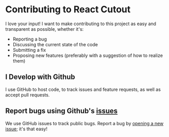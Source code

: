 # Contributing to React Cutout

I love your input! I want to make contributing to this project as easy and transparent as possible, whether it's:
- Reporting a bug
- Discussing the current state of the code
- Submitting a fix
- Proposing new features (preferably with a suggestion of how to realize them)

## I Develop with Github
I use GitHub to host code, to track issues and feature requests, as well as accept pull requests.

## Report bugs using Github's [issues](https://github.com/Jan-MK/react-cutout/issues)
We use GitHub issues to track public bugs. Report a bug by [opening a new issue](...); it's that easy!
